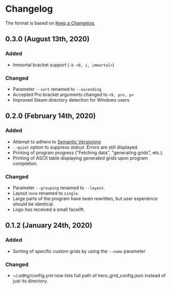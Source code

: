 # Changelog

The format is based on [Keep a Changelog](https://keepachangelog.com/en/1.0.0/),

## 0.3.0 (August 13th, 2020)
### Added
- Immortal bracket support (`-b <8, i, immortal>`)

### Changed
- Parameter `--sort` renamed to `--ascending`
- Accepted Pro bracket arguments changed to `<9, pro, p>`
- Improved Steam directory detection for Windows users



## 0.2.0 (February 14th, 2020)
### Added
- Attempt to adhere to [Semantic Versioning](http://semver.org/)
- `--quiet` option to suppress stdout. Errors are still displayed.
- Printing of program progress ("Fetching data", "generating grids", etc.).
- Printing of ASCII table displaying generated grids upon program completion.

### Changed
- Parameter `--grouping` renamed to `--layout`.
- Layout `none` renamed to `single`.
- Large parts of the program have been rewritten, but user experience should be identical.
- Logo has received a small facelift.

## 0.1.2 (January 24th, 2020)
### Added
- Sorting of specific custom grids by using the `--name` parameter

### Changed
- ~/.odhg/config.yml now lists full path of hero_grid_config.json instead of just its directory.